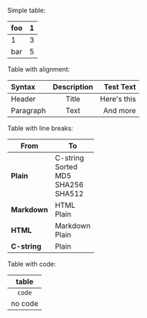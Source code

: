 Simple table:

| foo   | 1 |
|-------|---|
| 1     | 3 |
| bar   | 5 |


Table with alignment:

| Syntax | Description | Test Text |
| :- | :-: | ---: |
| Header | Title | Here's this |
| Paragraph | Text | And more |

Table with line breaks:  

| From         	| To                                            	|
|--------------	|-----------------------------------------------	|
| **Plain**    		| C-string<br>Sorted<br>MD5<br>SHA256<br>SHA512 	|
| **Markdown** 	|                 HTML<br>Plain                 	|
| **HTML**     	|               Markdown<br>Plain               	|
| **C-string** 		|                     Plain                     	|

Table with code:

| table   |
|:-------:|
| `code`  |
| no code |
